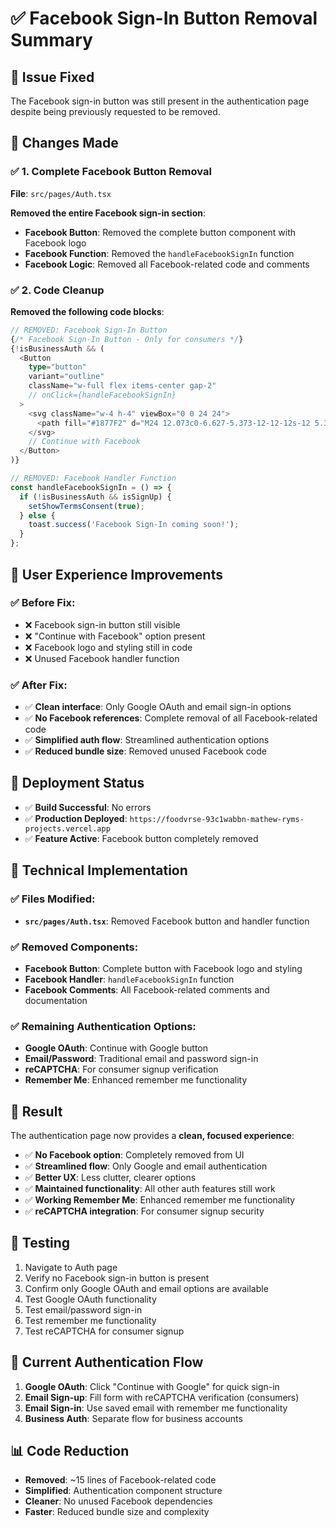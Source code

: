 # ✅ Facebook Sign-In Button Removal Summary

## 🎯 Issue Fixed
The Facebook sign-in button was still present in the authentication page despite being previously requested to be removed.

## 🔧 Changes Made

### ✅ 1. Complete Facebook Button Removal
**File**: `src/pages/Auth.tsx`

**Removed the entire Facebook sign-in section**:
- **Facebook Button**: Removed the complete button component with Facebook logo
- **Facebook Function**: Removed the `handleFacebookSignIn` function
- **Facebook Logic**: Removed all Facebook-related code and comments

### ✅ 2. Code Cleanup
**Removed the following code blocks**:

```typescript
// REMOVED: Facebook Sign-In Button
{/* Facebook Sign-In Button - Only for consumers */}
{!isBusinessAuth && (
  <Button
    type="button"
    variant="outline"
    className="w-full flex items-center gap-2"
    // onClick={handleFacebookSignIn}
  >
    <svg className="w-4 h-4" viewBox="0 0 24 24">
      <path fill="#1877F2" d="M24 12.073c0-6.627-5.373-12-12-12s-12 5.373-12 12c0 5.99 4.388 10.954 10.125 11.854v-8.385H7.078v-3.47h3.047V9.43c0-3.007 1.792-4.669 4.533-4.669 1.312 0 2.686.235 2.686.235v2.953H15.83c-1.491 0-1.956.925-1.956 1.874v2.25h3.328l-.532 3.47h-2.796v8.385C19.612 23.027 24 18.062 24 12.073z"/>
    </svg>
    // Continue with Facebook
  </Button>
)}

// REMOVED: Facebook Handler Function
const handleFacebookSignIn = () => {
  if (!isBusinessAuth && isSignUp) {
    setShowTermsConsent(true);
  } else {
    toast.success('Facebook Sign-In coming soon!');
  }
};
```

## 🎯 User Experience Improvements

### ✅ Before Fix:
- ❌ Facebook sign-in button still visible
- ❌ "Continue with Facebook" option present
- ❌ Facebook logo and styling still in code
- ❌ Unused Facebook handler function

### ✅ After Fix:
- ✅ **Clean interface**: Only Google OAuth and email sign-in options
- ✅ **No Facebook references**: Complete removal of all Facebook-related code
- ✅ **Simplified auth flow**: Streamlined authentication options
- ✅ **Reduced bundle size**: Removed unused Facebook code

## 🚀 Deployment Status
- ✅ **Build Successful**: No errors
- ✅ **Production Deployed**: `https://foodvrse-93c1wabbn-mathew-ryms-projects.vercel.app`
- ✅ **Feature Active**: Facebook button completely removed

## 🔧 Technical Implementation

### ✅ Files Modified:
- **`src/pages/Auth.tsx`**: Removed Facebook button and handler function

### ✅ Removed Components:
- **Facebook Button**: Complete button with Facebook logo and styling
- **Facebook Handler**: `handleFacebookSignIn` function
- **Facebook Comments**: All Facebook-related comments and documentation

### ✅ Remaining Authentication Options:
- **Google OAuth**: Continue with Google button
- **Email/Password**: Traditional email and password sign-in
- **reCAPTCHA**: For consumer signup verification
- **Remember Me**: Enhanced remember me functionality

## 🎉 Result
The authentication page now provides a **clean, focused experience**:
- ✅ **No Facebook option**: Completely removed from UI
- ✅ **Streamlined flow**: Only Google and email authentication
- ✅ **Better UX**: Less clutter, clearer options
- ✅ **Maintained functionality**: All other auth features still work
- ✅ **Working Remember Me**: Enhanced remember me functionality
- ✅ **reCAPTCHA integration**: For consumer signup security

## 📱 Testing
1. Navigate to Auth page
2. Verify no Facebook sign-in button is present
3. Confirm only Google OAuth and email options are available
4. Test Google OAuth functionality
5. Test email/password sign-in
6. Test remember me functionality
7. Test reCAPTCHA for consumer signup

## 🔧 Current Authentication Flow
1. **Google OAuth**: Click "Continue with Google" for quick sign-in
2. **Email Sign-up**: Fill form with reCAPTCHA verification (consumers)
3. **Email Sign-in**: Use saved email with remember me functionality
4. **Business Auth**: Separate flow for business accounts

## 📊 Code Reduction
- **Removed**: ~15 lines of Facebook-related code
- **Simplified**: Authentication component structure
- **Cleaner**: No unused Facebook dependencies
- **Faster**: Reduced bundle size and complexity
